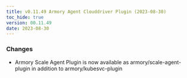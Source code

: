 ```yaml
---
title: v0.11.49 Armory Agent Clouddriver Plugin (2023-08-30)
toc_hide: true
version: 00.11.49
date: 2023-08-30
---
```


### Changes
* Armory Scale Agent Plugin is now available as armory/scale-agent-plugin in addition to armory/kubesvc-plugin
